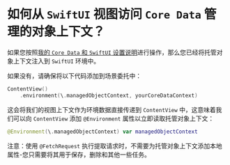 如何从 `SwiftUI` 视图访问 `Core Data` 管理的对象上下文？
===

如果您按照[我的 `Core Data` 和 `SwiftUI` 设置说明](../demo2/README.md)进行操作，那么您已经将托管对象上下文注入到 `SwiftUI` 环境中。

如果没有，请确保将以下代码添加到场景委托中：

```swift
ContentView()
    .environment(\.managedObjectContext, yourCoreDataContext)
```

这会将我们的视图上下文作为环境数据直接传递到 `ContentView` 中，这意味着我们可以向 `ContentView` 添加 `@Environment` 属性以立即读取托管对象上下文：

```swift
@Environment(\.managedObjectContext) var managedObjectContext
```

注意：使用 `@FetchRequest` 执行提取请求时，不需要为托管对象上下文添加本地属性-您只需要将其用于保存，删除和其他一些任务。